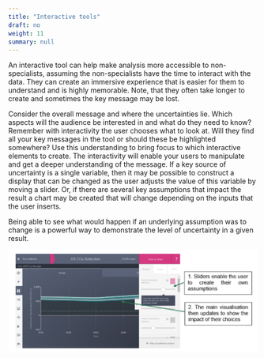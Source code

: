 ```yaml
---
title: "Interactive tools"
draft: no
weight: 11
summary: null
---
```


An interactive tool can help make analysis more accessible to non-specialists, assuming the non-specialists have the time to interact with the data. They can create an immersive experience that is easier for them to understand and is highly memorable. Note, that they often take longer to create and sometimes the key message may be lost.

Consider the overall message and where the uncertainties lie. Which aspects will the audience be interested in and what do they need to know? Remember with interactivity the user chooses what to look at. Will they find all your key messages in the tool or should these be highlighted somewhere? Use this understanding to bring focus to which interactive elements to create. The interactivity will enable your users to manipulate and get a deeper understanding of the message.
If a key source of uncertainty is a single variable, then it may be possible to construct a display that can be changed as the user adjusts the value of this variable by moving a slider. Or, if there are several key assumptions that impact the result a chart may be created that will change depending on the inputs that the user inserts.

Being able to see what would happen if an underlying assumption was to change is a powerful way to demonstrate the level of uncertainty in a given result.

![Example: The [DECC 2050 Calculator](https://www.gov.uk/guidance/2050-pathways-analysis) is an award-winning, user-friendly tool that helps users to explore the choices available to meet the 2050 carbon target. Whilst it doesn’t explicitly cover the uncertainty in the underlying data it does allow the user to create their own set of policies to try to reach the target. This engaging tool was helpful in demonstrating to users how difficult some of the options are and the relative impact of each choice.](images/interactive.png)
